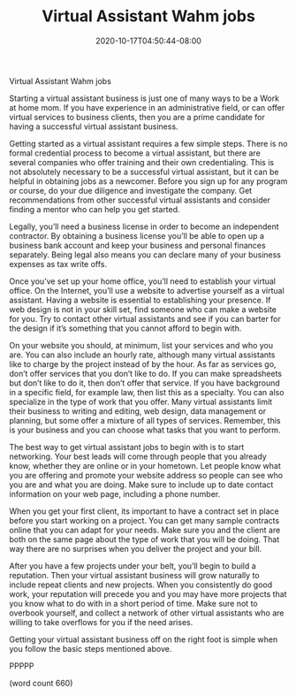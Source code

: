 ﻿---
title: "Virtual Assistant Wahm jobs"
date: 2020-10-17T04:50:44-08:00
description: "WAHM txt Tips for Web Success"
featured_image: "/images/WAHM txt.jpg"
tags: ["WAHM txt"]
---

Virtual Assistant Wahm jobs

Starting a virtual assistant business is just one of many ways to be a Work at home mom. If you have experience in an administrative field, or can offer virtual services to business clients, then you are a prime candidate for having a successful virtual assistant business.

Getting started as a virtual assistant requires a few simple steps. There is no formal credential process to become a virtual assistant, but there are several companies who offer training and their own credentialing. This is not absolutely necessary to be a successful virtual assistant, but it can be helpful in obtaining jobs as a newcomer. Before you sign up for any program or course, do your due diligence and investigate the company. Get recommendations from other successful virtual assistants and consider finding a mentor who can help you get started.

Legally, you’ll need a business license in order to become an independent contractor. By obtaining a business license you’ll be able to open up a business bank account and keep your business and personal finances separately. Being legal also means you can declare many of your business expenses as tax write offs.

Once you’ve set up your home office, you’ll need to establish your virtual office. On the Internet, you’ll use a website to advertise yourself as a virtual assistant. Having a website is essential to establishing your presence. If web design is not in your skill set, find someone who can make a website for you. Try to contact other virtual assistants and see if you can barter for the design if it’s something that you cannot afford to begin with.

On your website you should, at minimum, list your services and who you are. You can also include an hourly rate, although many virtual assistants like to charge by the project instead of by the hour. As far as services go, don’t offer services that you don’t like to do. If you can make spreadsheets but don’t like to do it, then don’t offer that service. If you have background in a specific field, for example law, then list this as a specialty. You can also specialize in the type of work that you offer. Many virtual assistants limit their business to writing and editing, web design, data management or planning, but some offer a mixture of all types of services. Remember, this is your business and you can choose what tasks that you want to perform.

The best way to get virtual assistant jobs to begin with is to start networking. Your best leads will come through people that you already know, whether they are online or in your hometown. Let people know what you are offering and promote your website address so people can see who you are and what you are doing. Make sure to include up to date contact information on your web page, including a phone number.

When you get your first client, its important to have a contract set in place before you start working on a project. You can get many sample contracts online that you can adapt for your needs. Make sure you and the client are both on the same page about the type of work that you will be doing. That way there are no surprises when you deliver the project and your bill.

After you have a few projects under your belt, you’ll begin to build a reputation. Then your virtual assistant business will grow naturally to include repeat clients and new projects. When you consistently do good work, your reputation will precede you and you may have more projects that you know what to do with in a short period of time. Make sure not to overbook yourself, and collect a network of other virtual assistants who are willing to take overflows for you if the need arises.

Getting your virtual assistant business off on the right foot is simple when you follow the basic steps mentioned above. 

PPPPP

(word count 660)
